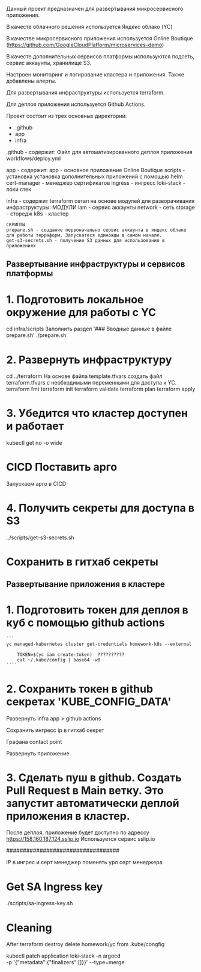 Данный проект предназначен для развертывания микросервисного приложения.

В качесте облачного решения используется Яндекс облако (YC)

В качестве микросервисного приложения используется Online Boutique (https://github.com/GoogleCloudPlatform/microservices-demo)

В качесте дополнительных сервисов платформы используются подсеть, сервис аккаунты, хранилище S3.

Настроен мониторинг и логирование кластера и приложения. Также добавлены алерты.

Для развертывания инфраструктуры используется terraform.

Для деплоя приложения используется Github Actions.

Проект состоит из трех основных директорий:
- .github
- app
- infra
 
.github - содержит:
    Файл для автоматизированного деплоя приложения workflows/deploy.yml

app - содержит:
    app - основное приложение Online Boutique
    scripts - установка установка дополнительных приложений с помощью helm
    cert-manager - менеджер сертификатов
    ingress - ингресс
    loki-stack - локи стек

infra - содержит terraform сетап на основе модулей для разворачивания инфраструктуры:
    МОДУЛИ
    iam - сервис аккаунты
    network - сеть
    storage - сторедж
    k8s - кластер

    СКРИПТЫ
    prepare.sh - создание первоначально сервис аккаунта в яндекс облаке для работы терраформ. Запускатеся единожды в самом начале.
    get-s3-secrets.sh - получение S3 данных для использования в приложениях

## Развертывание инфраструктуры и сервисов платформы

# 1. Подготовить локальное окружение для работы с YC
cd infra/scripts
Заполнить раздел '### Вводные данные в файле prepare.sh'
./prepare.sh

# 2. Развернуть инфраструктуру
cd ../terraform
На основе файла template.tfvars создать файл terraform.tfvars с необходимыми переменными для доступа к YC.
terraform fmt
terraform init
terraform validate
terraform plan
terraform apply

# 3. Убедится что кластер доступен и работает
kubectl get no -o wide

# CICD Поставить арго
Запускаем арго в CICD

# 4. Получить секреты для доступа в S3
../scripts/get-s3-secrets.sh

# Сохранить в гитхаб секреты

## Развертывание приложения в кластере

# 1. Подготовить токен для деплоя в куб с помощью github actions
    ```
    yc managed-kubernetes cluster get-credentials homework-k8s --external

        TOKEN=$(yc iam create-token)  ??????????
        cat ~/.kube/config | base64 -w0
    ````

# 2. Cохранить токен в github секретах 'KUBE_CONFIG_DATA'

 Развернуть infra app > github actions

 Сохранить ингресс ip в гитхаб секрет

 Графана contact point

 Развернуть приложение


# 3. Cделать пуш в github. Создать Pull Request в Main ветку. Это запустит автоматически деплой приложения в кластер.

После деплоя, приложение будет доступно по адрессу https://158.160.187.124.sslip.io
Используется сервис sslip.io


##################################

IP в ингрес и серт менеджер
поменять урл серт менеджера


# Get SA Ingress key
./scripts/sa-ingress-key.sh

# Cleaning
After terraform destroy delete homework/yc from .kube/congfig

kubectl patch application loki-stack -n argocd \
  -p '{"metadata":{"finalizers":[]}}' --type=merge